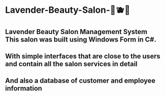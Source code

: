 # Lavender-Beauty-Salon-🌿🫐💜
## Lavender Beauty Salon Management System This salon was built using Windows Form in C#.
## With simple interfaces that are close to the users and contain all the salon services in detail
## And also a database of customer and employee information
 
